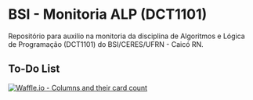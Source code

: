 # BSI - Monitoria ALP (DCT1101)
Repositório para auxilio na monitoria da disciplina de Algoritmos e Lógica de Programação (DCT1101) do BSI/CERES/UFRN - Caicó RN.

## To-Do List
[![Waffle.io - Columns and their card count](https://badge.waffle.io/isk4ndar/bsi-monitoria-alp.svg?columns=all)](http://waffle.io/isk4ndar/bsi-monitoria-alp)